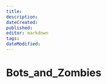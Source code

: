 ```yaml
---
title: 
description: 
dateCreated: 
published: 
editor: markdown
tags: 
dateModified: 
---
```

# Bots_and_Zombies
